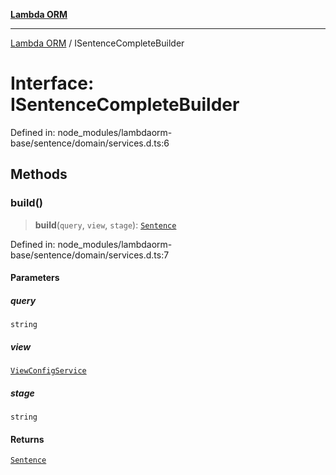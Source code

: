 [**Lambda ORM**](../README.md)

***

[Lambda ORM](../README.md) / ISentenceCompleteBuilder

# Interface: ISentenceCompleteBuilder

Defined in: node\_modules/lambdaorm-base/sentence/domain/services.d.ts:6

## Methods

### build()

> **build**(`query`, `view`, `stage`): [`Sentence`](../classes/Sentence.md)

Defined in: node\_modules/lambdaorm-base/sentence/domain/services.d.ts:7

#### Parameters

##### query

`string`

##### view

[`ViewConfigService`](../classes/ViewConfigService.md)

##### stage

`string`

#### Returns

[`Sentence`](../classes/Sentence.md)
